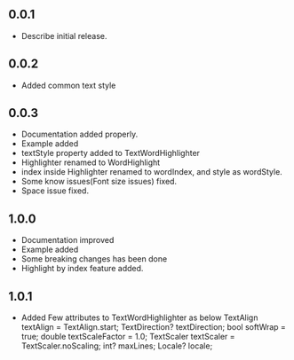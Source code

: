 ## 0.0.1
* Describe initial release.

## 0.0.2
* Added common text style

## 0.0.3
* Documentation added properly.
* Example added
* textStyle property added to TextWordHighlighter
* Highlighter renamed to WordHighlight
* index inside Highlighter renamed to wordIndex, and style as wordStyle.
* Some know issues(Font size issues) fixed.
* Space issue fixed.

## 1.0.0
* Documentation improved
* Example added
* Some breaking changes has been done
* Highlight by index feature added.

## 1.0.1
* Added Few attributes to TextWordHighlighter as below
  TextAlign textAlign = TextAlign.start;
  TextDirection? textDirection;
  bool softWrap = true;
  double textScaleFactor = 1.0;
  TextScaler textScaler = TextScaler.noScaling;
  int? maxLines;
  Locale? locale;

